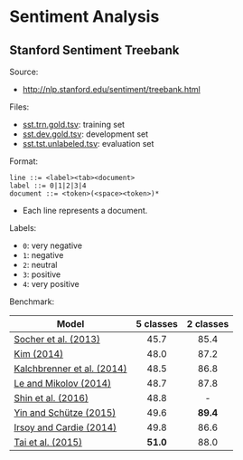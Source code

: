 # Sentiment Analysis

## Stanford Sentiment Treebank

Source:

* http://nlp.stanford.edu/sentiment/treebank.html

Files:

* [sst.trn.gold.tsv](sst.trn.gold.tsv): training set
* [sst.dev.gold.tsv](sst.dev.gold.tsv): development set
* [sst.tst.unlabeled.tsv](sst.tst.unlabeled.tsv): evaluation set

Format:

```
line ::= <label><tab><document>
label ::= 0|1|2|3|4
document ::= <token>(<space><token>)*
```

* Each line represents a document.

Labels:

* `0`: very negative
* `1`: negative
* `2`: neutral
* `3`: positive
* `4`: very positive

Benchmark:

| Model | 5 classes | 2 classes |
|---|:-:|:-:|
| [Socher et al. (2013)](http://www.aclweb.org/anthology/D13-1170) | 45.7 | 85.4 |
| [Kim (2014)](http://www.aclweb.org/anthology/D14-1181) | 48.0 | 87.2 |
| [Kalchbrenner et al. (2014)](http://www.aclweb.org/anthology/P14-1062) | 48.5 | 86.8 |
| [Le and Mikolov (2014)](http://www.jmlr.org/proceedings/papers/v32/le14.pdf) | 48.7 | 87.8 |
| [Shin et al. (2016)](https://arxiv.org/abs/1610.06272) | 48.8 | -    |
| [Yin and Schütze (2015)](http://www.aclweb.org/anthology/K15-1021) | 49.6 | **89.4** |
| [Irsoy and Cardie (2014)]((https://papers.nips.cc/paper/5551-deep-recursive-neural-networks-for-compositionality-in-language.pdf)) | 49.8 | 86.6 |
| [Tai et al. (2015)](http://www.aclweb.org/anthology/P15-1150) | **51.0** | 88.0 |
